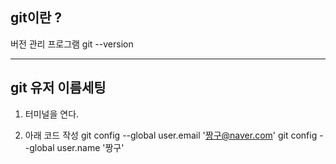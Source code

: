 ## git이란 ?

버전 관리 프로그램
git --version

----

## git 유저 이름세팅

1. 터미널을 연다.

2. 아래 코드 작성
git config --global user.email '짱구@naver.com'
git config --global user.name '짱구'